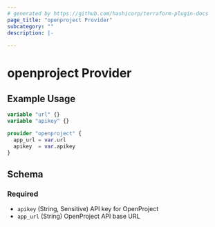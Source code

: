 ```yaml
---
# generated by https://github.com/hashicorp/terraform-plugin-docs
page_title: "openproject Provider"
subcategory: ""
description: |-
  
---
```


# openproject Provider

## Example Usage

```terraform
variable "url" {}
variable "apikey" {}

provider "openproject" {
  app_url = var.url
  apikey  = var.apikey
}
```



<!-- schema generated by tfplugindocs -->
## Schema

### Required

- `apikey` (String, Sensitive) API key for OpenProject
- `app_url` (String) OpenProject API base URL
